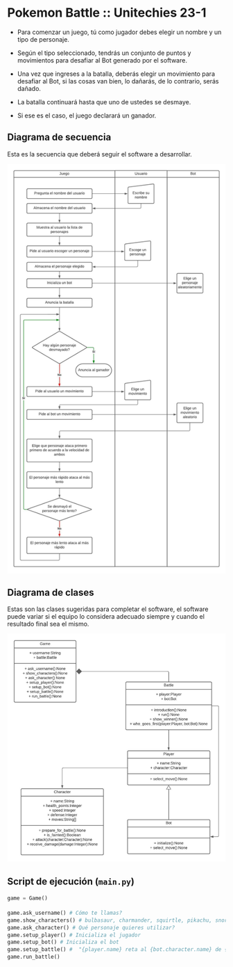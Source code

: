 # Pokemon Battle :: Unitechies 23-1

- Para comenzar un juego, tú como jugador debes elegir un nombre y un tipo de personaje.

- Según el tipo seleccionado, tendrás un conjunto de puntos y movimientos para desafiar al Bot generado por el software.

- Una vez que ingreses a la batalla, deberás elegir un movimiento para desafiar al Bot, si las cosas van bien, lo dañarás, de lo contrario, serás dañado.

- La batalla continuará hasta que uno de ustedes se desmaye.

- Si ese es el caso, el juego declarará un ganador.

## Diagrama de secuencia

Esta es la secuencia que deberá seguir el software a desarrollar.

![Diagrama de secuencia](diagrams/activities.jpeg)

## Diagrama de clases

Estas son las clases sugeridas para completar el software, el software puede variar si el equipo lo considera adecuado siempre y cuando el resultado final sea el mismo.

![Diagrama de clases](diagrams/classes.jpeg)

## Script de ejecución (`main.py`)

```python
game = Game()

game.ask_username() # Cómo te llamas?
game.show_characters() # bulbasaur, charmander, squirtle, pikachu, snorlax, pidgeotto
game.ask_character() # Qué personaje quieres utilizar?
game.setup_player() # Inicializa el jugador
game.setup_bot() # Inicializa el bot
game.setup_battle() #  "{player.name} reta al {bot.character.name} de {bot.name} con {@player.character.name}"
game.run_battle()
```
